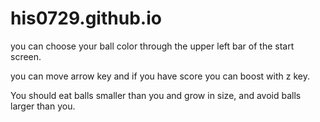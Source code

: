 # his0729.github.io
you can choose your ball color through the upper left bar of the start screen.

you can move arrow key and if you have score you can boost with z key.

You should eat balls smaller than you and grow in size, and avoid balls larger than you.
